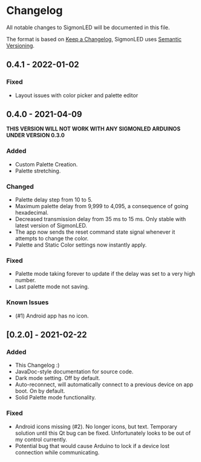 # Changelog
All notable changes to SigmonLED will be documented in this file.

The format is based on [Keep a Changelog](https://keepachangelog.com/en/1.0.0/),
SigmonLED uses [Semantic Versioning](https://semver.org/spec/v2.0.0.html).

[comment]: # (This is a comment, it will not be included)

## 0.4.1 - 2022-01-02
### Fixed
- Layout issues with color picker and palette editor

## 0.4.0 - 2021-04-09

**THIS VERSION WILL NOT WORK WITH ANY SIGMONLED ARDUINOS UNDER VERSION 0.3.0**

### Added
- Custom Palette Creation.
- Palette stretching.

### Changed
- Palette delay step from 10 to 5.
- Maximum palette delay from 9,999 to 4,095, a consequence of going hexadecimal.
- Decreased transmission delay from 35 ms to 15 ms. Only stable with latest version of SigmonLED.
- The app now sends the reset command state signal whenever it attempts to change the color.
- Palette and Static Color settings now instantly apply.

### Fixed
- Palette mode taking forever to update if the delay was set to a very high number.
- Last palette mode not saving.

### Known Issues
- (#1) Android app has no icon.

## [0.2.0] - 2021-02-22
### Added
- This Changelog :)
- JavaDoc-style documentation for source code.
- Dark mode setting. Off by default.
- Auto-reconnect, will automatically connect to a previous device on app boot. On by default.
- Solid Palette mode functionality.
### Fixed
- Android icons missing (#2). No longer icons, but text. Temporary solution until this Qt bug can be fixed. Unfortunately looks to be out of my control currently.
- Potential bug that would cause Arduino to lock if a device lost connection while communicating.
